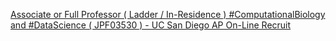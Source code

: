 [Associate or Full Professor ( Ladder / In-Residence ) #ComputationalBiology and #DataScience ( JPF03530 ) - UC San Diego AP On-Line Recruit](https://qi.tc/qi/111862)